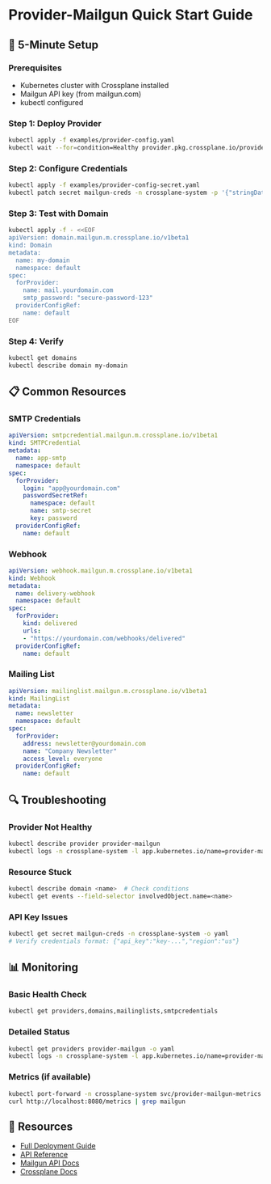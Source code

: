 # Provider-Mailgun Quick Start Guide

## 🚀 5-Minute Setup

### Prerequisites
- Kubernetes cluster with Crossplane installed
- Mailgun API key (from mailgun.com)
- kubectl configured

### Step 1: Deploy Provider
```bash
kubectl apply -f examples/provider-config.yaml
kubectl wait --for=condition=Healthy provider.pkg.crossplane.io/provider-mailgun --timeout=300s
```

### Step 2: Configure Credentials
```bash
kubectl apply -f examples/provider-config-secret.yaml
kubectl patch secret mailgun-creds -n crossplane-system -p '{"stringData":{"credentials":"{\"api_key\":\"YOUR_API_KEY_HERE\",\"region\":\"us\"}"}}'
```

### Step 3: Test with Domain
```bash
kubectl apply -f - <<EOF
apiVersion: domain.mailgun.m.crossplane.io/v1beta1
kind: Domain
metadata:
  name: my-domain
  namespace: default
spec:
  forProvider:
    name: mail.yourdomain.com
    smtp_password: "secure-password-123"
  providerConfigRef:
    name: default
EOF
```

### Step 4: Verify
```bash
kubectl get domains
kubectl describe domain my-domain
```

## 📋 Common Resources

### SMTP Credentials
```yaml
apiVersion: smtpcredential.mailgun.m.crossplane.io/v1beta1
kind: SMTPCredential
metadata:
  name: app-smtp
  namespace: default
spec:
  forProvider:
    login: "app@yourdomain.com"
    passwordSecretRef:
      namespace: default
      name: smtp-secret
      key: password
  providerConfigRef:
    name: default
```

### Webhook
```yaml
apiVersion: webhook.mailgun.m.crossplane.io/v1beta1
kind: Webhook
metadata:
  name: delivery-webhook
  namespace: default
spec:
  forProvider:
    kind: delivered
    urls:
    - "https://yourdomain.com/webhooks/delivered"
  providerConfigRef:
    name: default
```

### Mailing List
```yaml
apiVersion: mailinglist.mailgun.m.crossplane.io/v1beta1
kind: MailingList
metadata:
  name: newsletter
  namespace: default
spec:
  forProvider:
    address: newsletter@yourdomain.com
    name: "Company Newsletter"
    access_level: everyone
  providerConfigRef:
    name: default
```

## 🔍 Troubleshooting

### Provider Not Healthy
```bash
kubectl describe provider provider-mailgun
kubectl logs -n crossplane-system -l app.kubernetes.io/name=provider-mailgun
```

### Resource Stuck
```bash
kubectl describe domain <name>  # Check conditions
kubectl get events --field-selector involvedObject.name=<name>
```

### API Key Issues
```bash
kubectl get secret mailgun-creds -n crossplane-system -o yaml
# Verify credentials format: {"api_key":"key-...","region":"us"}
```

## 📊 Monitoring

### Basic Health Check
```bash
kubectl get providers,domains,mailinglists,smtpcredentials
```

### Detailed Status
```bash
kubectl get providers provider-mailgun -o yaml
kubectl logs -n crossplane-system -l app.kubernetes.io/name=provider-mailgun -f
```

### Metrics (if available)
```bash
kubectl port-forward -n crossplane-system svc/provider-mailgun-metrics 8080:8080
curl http://localhost:8080/metrics | grep mailgun
```

## 🔗 Resources

- [Full Deployment Guide](DEPLOYMENT_GUIDE.md)
- [API Reference](https://pkg.go.dev/github.com/rossigee/provider-mailgun)
- [Mailgun API Docs](https://documentation.mailgun.com/en/latest/api_reference.html)
- [Crossplane Docs](https://crossplane.io/docs/)
